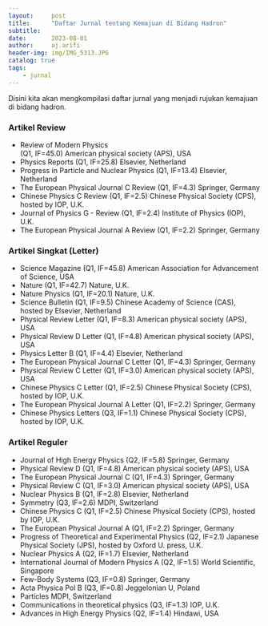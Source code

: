 ```yaml
---
layout:     post
title:      "Daftar Jurnal tentang Kemajuan di Bidang Hadron"
subtitle:   
date:       2023-08-01
author:     aj.arifi
header-img: img/IMG_5313.JPG
catalog: true
tags:
    - jurnal
---
```


Disini kita akan mengkompilasi daftar jurnal yang menjadi rujukan kemajuan di bidang hadron.

### Artikel Review

* Review of Modern Physics\
  (Q1, IF=45.0) American physical society (APS), USA
* Physics Reports
  (Q1, IF=25.8) Elsevier, Netherland
* Progress in Particle and Nuclear Physics
  (Q1, IF=13.4) Elsevier, Netherland
* The European Physical Journal C Review
  (Q1, IF=4.3) Springer, Germany
* Chinese Physics C Review
  (Q1, IF=2.5) Chinese Physical Society (CPS), hosted by IOP, U.K.
* Journal of Physics G - Review
  (Q1, IF=2.4) Institute of Physics (IOP), U.K.
* The European Physical Journal A Review
  (Q1, IF=2.2) Springer, Germany

### Artikel Singkat (Letter)

* Science Magazine
  (Q1, IF=45.8) American Association for Advancement of Science, USA
* Nature
  (Q1, IF=42.7) Nature, U.K.
* Nature Physics
  (Q1, IF=20.1) Nature, U.K.
* Science Bulletin
  (Q1, IF=9.5) Chinese Academy of Science (CAS), hosted by Elsevier, Netherland
* Physical Review Letter
  (Q1, IF=8.3) American physical society (APS), USA
* Physical Review D Letter
  (Q1, IF=4.8) American physical society (APS), USA
* Physics Letter B
  (Q1, IF=4.4) Elsevier, Netherland
* The European Physical Journal C Letter
  (Q1, IF=4.3) Springer, Germany
* Physical Review C Letter
  (Q1, IF=3.0) American physical society (APS), USA
* Chinese Physics C Letter
  (Q1, IF=2.5) Chinese Physical Society (CPS), hosted by IOP, U.K.
* The European Physical Journal A Letter
  (Q1, IF=2.2) Springer, Germany
* Chinese Physics Letters
  (Q3, IF=1.1) Chinese Physical Society (CPS), hosted by IOP, U.K.

### Artikel Reguler

* Journal of High Energy Physics
  (Q2, IF=5.8) Springer, Germany
* Physical Review D
  (Q1, IF=4.8) American physical society (APS), USA
* The European Physical Journal C
  (Q1, IF=4.3) Springer, Germany
* Physical Review C
  (Q1, IF=3.0) American physical society (APS), USA
* Nuclear Physics B
  (Q1, IF=2.8) Elsevier, Netherland
* Symmetry
  (Q3, IF=2.6) MDPI, Switzerland
* Chinese Physics C
  (Q1, IF=2.5) Chinese Physical Society (CPS), hosted by IOP, U.K.
* The European Physical Journal A
  (Q1, IF=2.2) Springer, Germany
* Progress of Theoretical and Experimental Physics
  (Q2, IF=2.1) Japanese Physical Society (JPS), hosted by Oxford U. press, U.K.
* Nuclear Physics A
  (Q2, IF=1.7) Elsevier, Netherland
* International Journal of Modern Physics A
  (Q2, IF=1.5) World Scientific, Singapore
* Few-Body Systems
  (Q3, IF=0.8) Springer, Germany
* Acta Physica Pol B
  (Q3, IF=0.8) Jeggelonian U, Poland
* Particles
  MDPI, Switzerland
* Communications in theoretical physics
  (Q3, IF=1.3) IOP, U.K.
* Advances in High Energy Physics
  (Q2, IF=1.4) Hindawi, USA

